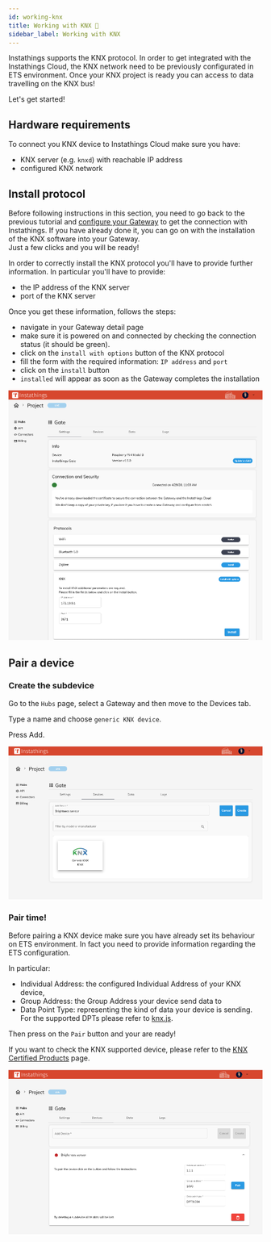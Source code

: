 ```yaml
---
id: working-knx
title: Working with KNX 🔌
sidebar_label: Working with KNX
---
```

Instathings supports the KNX protocol. In order to get integrated with the Instathings Cloud, the KNX network need to be previously configurated in ETS environment. Once your KNX project is ready you can access to data travelling on the KNX bus!

Let's get started!

## Hardware requirements

To connect you KNX device to Instathings Cloud make sure you have:

 - KNX server (e.g. `knxd`) with reachable IP address
 - configured KNX network

## Install protocol
Before following instructions in this section, you need to go back to the previous tutorial and <a href="/docs/guides/gateway-setup.html" target="_blank" class="external-link">configure your Gateway</a> to get the connection with Instathings. If you have already done it, you can go on with the installation of the KNX software into your Gateway. <br> Just a few clicks and you will be ready!

In order to correctly install the KNX protocol you'll have to provide further information. 
In particular you'll have to provide:
* the IP address of the KNX server
* port of the KNX server

Once you get these information, follows the steps:
- navigate in your Gateway detail page
- make sure it is powered on and connected by checking the connection status (it should be green).
- click on the `install with options` button of the KNX protocol
- fill the form with the required information: `IP address` and `port`
- click on the `install` button 
- `installed` will appear as soon as the Gateway completes the installation

<a href="/docs/assets/knx/install_knx_protocol.png" target="_blank">
    <img src="/docs/assets/knx/install_knx_protocol.png" width="1000"/>
</a>

## Pair a device

### Create the subdevice
Go to the `Hubs` page, select a Gateway and then move to the Devices tab.

Type a name and choose `generic KNX device`.

Press Add.

<a href="/docs/assets/pairing-device/add-knx-device.png" target="_blank">
    <img src="/docs/assets/pairing-device/add-knx-device.png"/>
</a>

### Pair time!

Before pairing a KNX device make sure you have already set its behaviour on ETS environment. In fact you need to provide information regarding the ETS configuration. 

In particular:

* Individual Address: the configured Individual Address of your KNX device,
* Group Address: the Group Address your device send data to 
* Data Point Type: representing the kind of data your device is sending. For the supported DPTs please refer to <a href="https://bitbucket.org/ekarak/knx.js/src/master/README-datapoints.md" target="_blank" class="external-link">knx.js</a>.

Then press on the `Pair` button and your are ready!

If you want to check the KNX supported device, please refer to the <a href="https://www.knx.org/knx-en/for-professionals/get-started/certified-knx-products/index.php" target="_blank" class="external-link">KNX Certified Products</a> page.

<a href="/docs/assets/pairing-device/knx-pairing.png" target="_blank">
    <img src="/docs/assets/pairing-device/knx-pairing.png"/>
</a>
